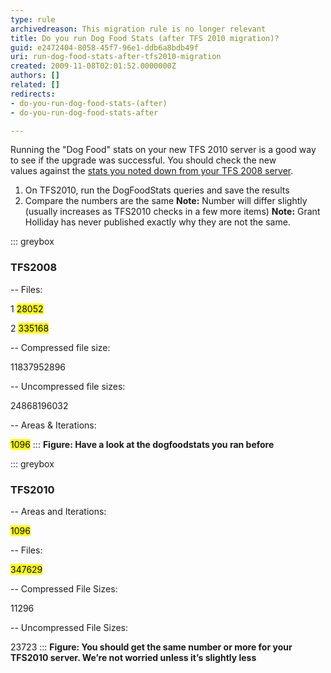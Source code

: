 ```yaml
---
type: rule
archivedreason: This migration rule is no longer relevant
title: Do you run Dog Food Stats (after TFS 2010 migration)?
guid: e2472404-8058-45f7-96e1-ddb6a8bdb49f
uri: run-dog-food-stats-after-tfs2010-migration
created: 2009-11-08T02:01:52.0000000Z
authors: []
related: []
redirects:
- do-you-run-dog-food-stats-(after)
- do-you-run-dog-food-stats-after

---
```


Running the "Dog Food" stats on your new TFS 2010 server is a good way to see if the upgrade was successful. You should check the new values against the [stats you noted down from your TFS 2008 server](/do-you-run-your-dog-food-stats-before1).

<!--endintro-->

1. On TFS2010, run the DogFoodStats queries and save the results
2. Compare the numbers are the same
    **Note:** Number will differ slightly (usually increases as TFS2010 checks in a few more items) 
    **Note:** Grant Holliday has never published exactly why they are not the same.

::: greybox
### TFS2008

-- Files:

1 <mark>28052</mark>

2 <mark>335168</mark>

-- Compressed file size:

11837952896

-- Uncompressed file sizes:

24868196032

-- Areas & Iterations:

<mark>1096</mark>
:::
**Figure: Have a look at the dogfoodstats you ran before** 

::: greybox
### TFS2010

-- Areas and Iterations:

<mark>1096</mark>

-- Files:

<mark>347629</mark>

-- Compressed File Sizes:

11296

-- Uncompressed File Sizes:

23723
:::
**Figure: You should get the same number or more for your TFS2010 server. We’re not worried unless it’s slightly less** 
